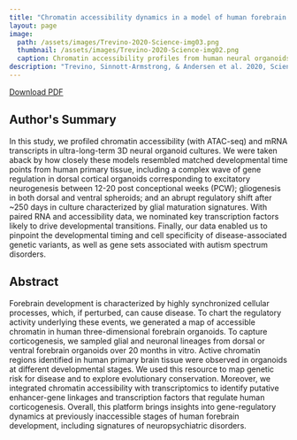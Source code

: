 ```yaml
---
title: "Chromatin accessibility dynamics in a model of human forebrain development"
layout: page
image:
  path: /assets/images/Trevino-2020-Science-img03.png
  thumbnail: /assets/images/Trevino-2020-Science-img02.png
  caption: Chromatin accessibility profiles from human neural organoids.
description: "Trevino, Sinnott-Armstrong, & Andersen et al. 2020, Science"
---
```


[Download PDF](https://www.dropbox.com/scl/fi/qu0iyurfxx3c9otlnnwmm/Trevino-et-al.-2020-Chromatin-accessibility-dynamics-in-a-model-of-hum.pdf?rlkey=yczr4ucoe310a7i0h8avw5kjk&st=7n2waoma&dl=0)

## Author's Summary
In this study, we profiled chromatin accessibility (with ATAC-seq) and mRNA transcripts in ultra-long-term 3D neural organoid cultures. We were taken aback by how closely these models resembled matched developmental time points from human primary tissue, including a complex wave of gene regulation in dorsal cortical organoids corresponding to excitatory neurogenesis between 12-20 post conceptional weeks (PCW); gliogenesis in both dorsal and ventral spheroids; and an abrupt regulatory shift after ~250 days in culture characterized by glial maturation signatures. With paired RNA and accessibility data, we nominated key transcription factors likely to drive developmental transitions. Finally, our data enabled us to pinpoint the developmental timing and cell specificity of disease-associated genetic variants, as well as gene sets associated with autism spectrum disorders.  

## Abstract

Forebrain development is characterized by highly synchronized cellular processes, which, if perturbed, can cause disease. To chart the regulatory activity underlying these events, we generated a map of accessible chromatin in human three-dimensional forebrain organoids. To capture corticogenesis, we sampled glial and neuronal lineages from dorsal or ventral forebrain organoids over 20 months in vitro. Active chromatin regions identified in human primary brain tissue were observed in organoids at different developmental stages. We used this resource to map genetic risk for disease and to explore evolutionary conservation. Moreover, we integrated chromatin accessibility with transcriptomics to identify putative enhancer-gene linkages and transcription factors that regulate human corticogenesis. Overall, this platform brings insights into gene-regulatory dynamics at previously inaccessible stages of human forebrain development, including signatures of neuropsychiatric disorders.


